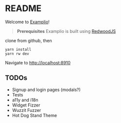 # README

Welcome to [Examplio](https://examplio.netlify.app/)!

> **Prerequisites**
Examplio is built using [RedwoodJS](https://redwoodjs.com/docs/introduction)

clone from github, then
```
yarn install
yarn rw dev
```

Navigate to [http://localhost:8910](http://localhost:8910)


## TODOs

 - Signup and login pages (modals?)
 - Tests
 - a11y and i18n
 - Widget Fizzer
 - Wuzzit Fuzzer
 - Hot Dog Stand Theme
